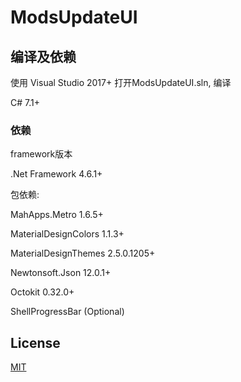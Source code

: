 # ModsUpdateUI

## 编译及依赖

使用 Visual Studio 2017+ 打开ModsUpdateUI.sln, 编译

C# 7.1+

### 依赖

framework版本

.Net Framework 4.6.1+

包依赖:

MahApps.Metro 1.6.5+

MaterialDesignColors 1.1.3+

MaterialDesignThemes 2.5.0.1205+

Newtonsoft.Json 12.0.1+

Octokit 0.32.0+

ShellProgressBar (Optional)

## License

[MIT](LICENSE.txt)
